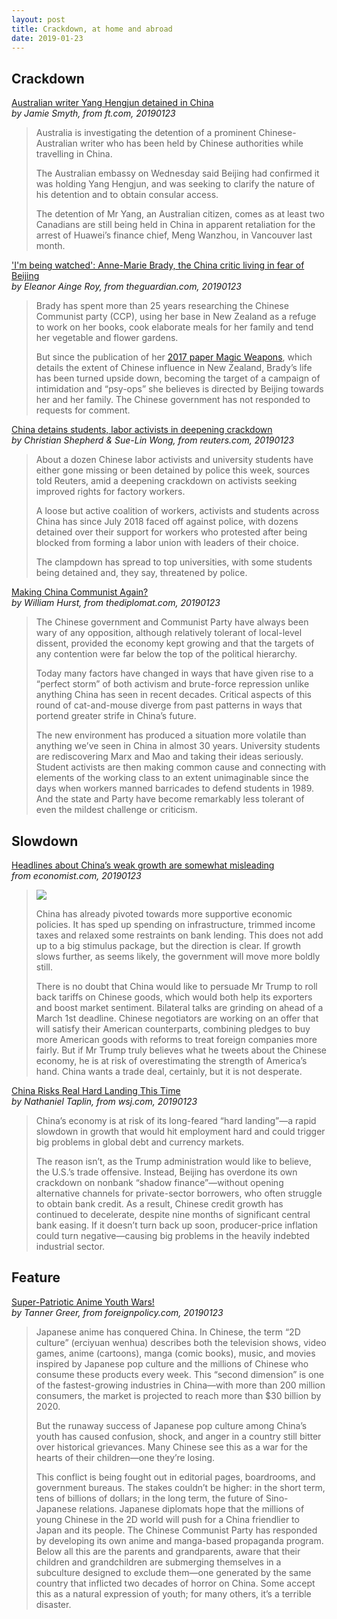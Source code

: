 ```yaml
---
layout: post
title: Crackdown, at home and abroad
date: 2019-01-23
---
```


## Crackdown

[Australian writer Yang Hengjun detained in China](https://www.ft.com/content/b825b06a-1ecb-11e9-b126-46fc3ad87c65) <br> *by Jamie Smyth, from ft.com, 20190123*

> Australia is investigating the detention of a prominent Chinese-Australian writer who has been held by Chinese authorities while travelling in China.
>
> The Australian embassy on Wednesday said Beijing had confirmed it was holding Yang Hengjun, and was seeking to clarify the nature of his detention and to obtain consular access.
>
> The detention of Mr Yang, an Australian citizen, comes as at least two Canadians are still being held in China in apparent retaliation for the arrest of Huawei’s finance chief, Meng Wanzhou, in Vancouver last month.

['I'm being watched': Anne-Marie Brady, the China critic living in fear of Beijing](https://www.theguardian.com/world/2019/jan/23/im-being-watched-anne-marie-brady-the-china-critic-living-in-fear-of-beijing) <br> *by Eleanor Ainge Roy, from theguardian.com, 20190123*

> Brady has spent more than 25 years researching the Chinese Communist party (CCP), using her base in New Zealand as a refuge to work on her books, cook elaborate meals for her family and tend her vegetable and flower gardens.
>
> But since the publication of her [2017 paper Magic Weapons](https://www.wilsoncenter.org/sites/default/files/magic_weapons.pdf), which details the extent of Chinese influence in New Zealand, Brady’s life has been turned upside down, becoming the target of a campaign of intimidation and “psy-ops” she believes is directed by Beijing towards her and her family. The Chinese government has not responded to requests for comment.

[China detains students, labor activists in deepening crackdown](https://www.reuters.com/article/us-china-labour-rights/china-detains-students-labor-activists-in-deepening-crackdown-idUSKCN1PH0HS) <br> *by Christian Shepherd & Sue-Lin Wong, from reuters.com, 20190123*

> About a dozen Chinese labor activists and university students have either gone missing or been detained by police this week, sources told Reuters, amid a deepening crackdown on activists seeking improved rights for factory workers. 
>
> A loose but active coalition of workers, activists and students across China has since July 2018 faced off against police, with dozens detained over their support for workers who protested after being blocked from forming a labor union with leaders of their choice. 
>
> The clampdown has spread to top universities, with some students being detained and, they say, threatened by police.

[Making China Communist Again?](https://thediplomat.com/2019/01/making-china-communist-again/) <br> *by William Hurst, from thediplomat.com, 20190123*

> The Chinese government and Communist Party have always been wary of any opposition, although relatively tolerant of local-level dissent, provided the economy kept growing and that the targets of any contention were far below the top of the political hierarchy.
>
> Today many factors have changed in ways that have given rise to a “perfect storm” of both activism and brute-force repression unlike anything China has seen in recent decades. Critical aspects of this round of cat-and-mouse diverge from past patterns in ways that portend greater strife in China’s future.
>
> The new environment has produced a situation more volatile than anything we’ve seen in China in almost 30 years. University students are rediscovering Marx and Mao and taking their ideas seriously. Student activists are then making common cause and connecting with elements of the working class to an extent unimaginable since the days when workers manned barricades to defend students in 1989.  And the state and Party have become remarkably less tolerant of even the mildest challenge or criticism.

## Slowdown

[Headlines about China’s weak growth are somewhat misleading](https://www.economist.com/finance-and-economics/2019/01/23/headlines-about-chinas-weak-growth-are-somewhat-misleading) <br> *from economist.com, 20190123*

> ![](https://www.economist.com/sites/default/files/imagecache/640-width/20190126_FNC237.png)
>
> China has already pivoted towards more supportive economic policies. It has sped up spending on infrastructure, trimmed income taxes and relaxed some restraints on bank lending. This does not add up to a big stimulus package, but the direction is clear. If growth slows further, as seems likely, the government will move more boldly still.
>
> There is no doubt that China would like to persuade Mr Trump to roll back tariffs on Chinese goods, which would both help its exporters and boost market sentiment. Bilateral talks are grinding on ahead of a March 1st deadline. Chinese negotiators are working on an offer that will satisfy their American counterparts, combining pledges to buy more American goods with reforms to treat foreign companies more fairly. But if Mr Trump truly believes what he tweets about the Chinese economy, he is at risk of overestimating the strength of America’s hand. China wants a trade deal, certainly, but it is not desperate. 

[China Risks Real Hard Landing This Time](https://www.wsj.com/articles/china-risks-real-hard-landing-this-time-11548241946) <br> *by Nathaniel Taplin, from wsj.com, 20190123*

> China’s economy is at risk of its long-feared “hard landing”—a rapid slowdown in growth that would hit employment hard and could trigger big problems in global debt and currency markets.
>
> The reason isn’t, as the Trump administration would like to believe, the U.S.’s trade offensive. Instead, Beijing has overdone its own crackdown on nonbank “shadow finance”—without opening alternative channels for private-sector borrowers, who often struggle to obtain bank credit. As a result, Chinese credit growth has continued to decelerate, despite nine months of significant central bank easing. If it doesn’t turn back up soon, producer-price inflation could turn negative—causing big problems in the heavily indebted industrial sector.

## Feature

[Super-Patriotic Anime Youth Wars!](https://foreignpolicy.com/2019/01/23/super-patriotic-anime-youth-wars-china-japan-pop-culture/) <br> *by Tanner Greer, from foreignpolicy.com, 20190123*

> Japanese anime has conquered China. In Chinese, the term “2D culture” (erciyuan wenhua) describes both the television shows, video games, anime (cartoons), manga (comic books), music, and movies inspired by Japanese pop culture and the millions of Chinese who consume these products every week. This “second dimension” is one of the fastest-growing industries in China—with more than 200 million consumers, the market is projected to reach more than $30 billion by 2020.
>
> But the runaway success of Japanese pop culture among China’s youth has caused confusion, shock, and anger in a country still bitter over historical grievances. Many Chinese see this as a war for the hearts of their children—one they’re losing.
>
> This conflict is being fought out in editorial pages, boardrooms, and government bureaus. The stakes couldn’t be higher: in the short term, tens of billions of dollars; in the long term, the future of Sino-Japanese relations. Japanese diplomats hope that the millions of young Chinese in the 2D world will push for a China friendlier to Japan and its people. The Chinese Communist Party has responded by developing its own anime and manga-based propaganda program. Below all this are the parents and grandparents, aware that their children and grandchildren are submerging themselves in a subculture designed to exclude them—one generated by the same country that inflicted two decades of horror on China. Some accept this as a natural expression of youth; for many others, it’s a terrible disaster.